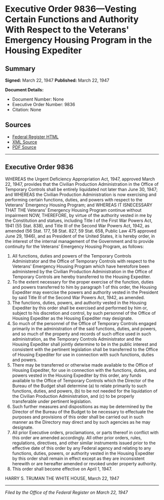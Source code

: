 # Executive Order 9836—Vesting Certain Functions and Authority With Respect to the Veterans' Emergency Housing Program in the Housing Expediter

## Summary

**Signed:** March 22, 1947
**Published:** March 22, 1947

**Document Details:**
- Document Number: None
- Executive Order Number: 9836
- Citation: None

## Sources
- [Federal Register HTML](https://www.presidency.ucsb.edu/documents/executive-order-9836-vesting-certain-functions-and-authority-with-respect-the-veterans)
- [XML Source](None)
- [PDF Source](None)

---

## Executive Order 9836

WHEREAS the Urgent Deficiency Appropriation Act, 1947, approved March 22, 1947, provides that the Civilian Production Administration in the Office of Temporary Controls shall be entirely liquidated not later than June 30, 1947; and
WHEREAS the Civilian Production Administration is now exercising and performing certain functions, duties, and powers with respect to the Veterans' Emergency Housing Program; and
WHEREAS IT ISNECESSARY THAT THE Veterans' Emergency Housing Program continue without impairment
NOW, THEREFORE, by virtue of the authority vested in me by the Constitution and statues, including Title I of the First War Powers Act, 1941 (55 Stat. 838), and Title III of the Second War Powers Act, 1942, as amended (56 Stat. 177, 58 Stat. 827, 59 Stat. 658, Public Law 475 approved June 29, 1946), and as President of the United States, it is hereby order, in the interest of the internal management of the Government and to provide continuity for the Veterans' Emergency Housing Program, as follows:
1. All functions, duties and powers of the Temporary Controls Administrator and the Office of Temporary Controls with respect to the Veterans' Emergency Housing Program which have heretofore been administered by the Civilian Production Administration in the Office of Temporary Controls are hereby transferred to the Housing Expediter.
2. To the extent necessary for the proper exercise of the function, duties and powers transferred to him by paragraph 1 of this order, the Housing Expediter may exercise the powers and authority vested in the President by said Title III of the Second War Powers Act, 1942, as amended.
3. The functions, duties, powers, and authority vested in the Housing Expediter by this order shall be exercised and performed by him or, subject to his discretion and control, by such personnel of the Office of Housing Expediter as the Housing Expediter may designate.
4. So much of the personnel of the Office of Temporary Controls engaged primarily in the administration of the said functions, duties, and powers, and so much of the property and records of such office used in such administration, as the Temporary Controls Administrator and the Housing Expediter shall jointly determine to be in the public interest and consistent with the pertinent legislation shall be transferred to the Office of Housing Expediter for use in connection with such functions, duties and powers.
5. There may be transferred or otherwise made available to the Office of Housing Expediter, for use in connection with the functions, duties, and powers vested in the Housing Expediter by this order, any funds available to the Office of Temporary Controls which the Director of the Bureau of the Budget shall determine (a) to relate primarily to such functions, duties, and powers, (b) to be not needed for the liquidation of the Civilian Production Administration, and (c) to be properly transferable under pertinent legislation.
6. Such further measures and dispositions as may be determined by the Director of the Bureau of the Budget to be necessary to effectuate the purposes and provisions of this order shall be carried out in such manner as the Directory may direct and by such agencies as he may designate.
7. All prior Executive orders, proclamations, or parts thereof in conflict with this order are amended accordingly. All other prior orders, rules, regulations, directives, and other similar instruments issued prior to the effective date of this order by any Federal agency and relating to any functions, duties, powers, or authority vested in the Housing Expediter by this order shall remain in effect except as they are inconsistent herewith or are hereafter amended or revoked under property authority.
8. This order shall become effective on April 1, 1947.

HARRY S. TRUMAN
THE WHITE HOUSE,
March 22, 1947

---

*Filed by the Office of the Federal Register on March 22, 1947*
